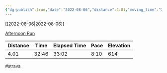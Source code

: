 ```yaml
---
{"dg-publish":true,"date":"2022-08-06","distance":4.01,"moving_time":"32:46","elapsed_time":"33:02","pace":"8:10","total_elevation_gain":614,"url":"https://www.strava.com/activities/7594611659","permalink":"/01-personal/strava/2022-08-06-afternoon-run/","dgPassFrontmatter":true}
---
```



[[2022-08-06\|2022-08-06]]

[Afternoon Run](https://www.strava.com/activities/7594611659)

| Distance | Time  | Elapsed Time | Pace | Elevation |
| -------- | ----- | ------------ | ---- | --------- |
| 4.01     | 32:46 | 33:02        | 8:10 | 614       |




#strava
